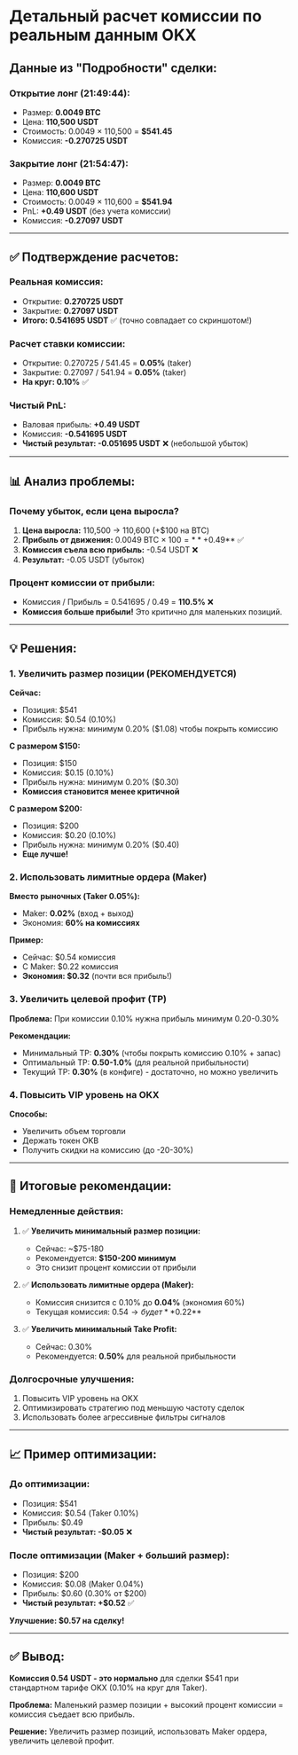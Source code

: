 # Детальный расчет комиссии по реальным данным OKX

## Данные из "Подробности" сделки:

### **Открытие лонг (21:49:44):**
- Размер: **0.0049 BTC**
- Цена: **110,500 USDT**
- Стоимость: 0.0049 × 110,500 = **$541.45**
- Комиссия: **-0.270725 USDT**

### **Закрытие лонг (21:54:47):**
- Размер: **0.0049 BTC**
- Цена: **110,600 USDT**
- Стоимость: 0.0049 × 110,600 = **$541.94**
- PnL: **+0.49 USDT** (без учета комиссии)
- Комиссия: **-0.27097 USDT**

---

## ✅ Подтверждение расчетов:

### **Реальная комиссия:**
- Открытие: **0.270725 USDT**
- Закрытие: **0.27097 USDT**
- **Итого: 0.541695 USDT** ✅ (точно совпадает со скриншотом!)

### **Расчет ставки комиссии:**
- Открытие: 0.270725 / 541.45 = **0.05%** (taker)
- Закрытие: 0.27097 / 541.94 = **0.05%** (taker)
- **На круг: 0.10%** ✅

### **Чистый PnL:**
- Валовая прибыль: **+0.49 USDT**
- Комиссия: **-0.541695 USDT**
- **Чистый результат: -0.051695 USDT** ❌ (небольшой убыток)

---

## 📊 Анализ проблемы:

### **Почему убыток, если цена выросла?**

1. **Цена выросла:** 110,500 → 110,600 (+$100 на BTC)
2. **Прибыль от движения:** 0.0049 BTC × $100 = **+$0.49** ✅
3. **Комиссия съела всю прибыль:** -0.54 USDT ❌
4. **Результат:** -0.05 USDT (убыток)

### **Процент комиссии от прибыли:**
- Комиссия / Прибыль = 0.541695 / 0.49 = **110.5%** ❌
- **Комиссия больше прибыли!** Это критично для маленьких позиций.

---

## 💡 Решения:

### **1. Увеличить размер позиции (РЕКОМЕНДУЕТСЯ)**

**Сейчас:**
- Позиция: $541
- Комиссия: $0.54 (0.10%)
- Прибыль нужна: минимум 0.20% ($1.08) чтобы покрыть комиссию

**С размером $150:**
- Позиция: $150
- Комиссия: $0.15 (0.10%)
- Прибыль нужна: минимум 0.20% ($0.30)
- **Комиссия становится менее критичной**

**С размером $200:**
- Позиция: $200
- Комиссия: $0.20 (0.10%)
- Прибыль нужна: минимум 0.20% ($0.40)
- **Еще лучше!**

### **2. Использовать лимитные ордера (Maker)**

**Вместо рыночных (Taker 0.05%):**
- Maker: **0.02%** (вход + выход)
- Экономия: **60% на комиссиях**

**Пример:**
- Сейчас: $0.54 комиссия
- С Maker: $0.22 комиссия
- **Экономия: $0.32** (почти вся прибыль!)

### **3. Увеличить целевой профит (TP)**

**Проблема:** При комиссии 0.10% нужна прибыль минимум 0.20-0.30%

**Рекомендации:**
- Минимальный TP: **0.30%** (чтобы покрыть комиссию 0.10% + запас)
- Оптимальный TP: **0.50-1.0%** (для реальной прибыльности)
- Текущий TP: **0.30%** (в конфиге) - достаточно, но можно увеличить

### **4. Повысить VIP уровень на OKX**

**Способы:**
- Увеличить объем торговли
- Держать токен OKB
- Получить скидки на комиссию (до -20-30%)

---

## 🎯 Итоговые рекомендации:

### **Немедленные действия:**

1. ✅ **Увеличить минимальный размер позиции:**
   - Сейчас: ~$75-180
   - Рекомендуется: **$150-200 минимум**
   - Это снизит процент комиссии от прибыли

2. ✅ **Использовать лимитные ордера (Maker):**
   - Комиссия снизится с 0.10% до **0.04%** (экономия 60%)
   - Текущая комиссия: $0.54 → будет **$0.22**

3. ✅ **Увеличить минимальный Take Profit:**
   - Сейчас: 0.30%
   - Рекомендуется: **0.50%** для реальной прибыльности

### **Долгосрочные улучшения:**

1. Повысить VIP уровень на OKX
2. Оптимизировать стратегию под меньшую частоту сделок
3. Использовать более агрессивные фильтры сигналов

---

## 📈 Пример оптимизации:

### **До оптимизации:**
- Позиция: $541
- Комиссия: $0.54 (Taker 0.10%)
- Прибыль: $0.49
- **Чистый результат: -$0.05** ❌

### **После оптимизации (Maker + больший размер):**
- Позиция: $200
- Комиссия: $0.08 (Maker 0.04%)
- Прибыль: $0.60 (0.30% от $200)
- **Чистый результат: +$0.52** ✅

**Улучшение: $0.57 на сделку!**

---

## ✅ Вывод:

**Комиссия 0.54 USDT - это нормально** для сделки $541 при стандартном тарифе OKX (0.10% на круг для Taker).

**Проблема:** Маленький размер позиции + высокий процент комиссии = комиссия съедает всю прибыль.

**Решение:** Увеличить размер позиций, использовать Maker ордера, увеличить целевой профит.

